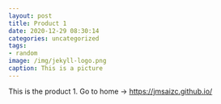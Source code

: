 ```yaml
---
layout: post
title: Product 1
date: 2020-12-29 08:30:14
categories: uncategorized
tags:
- random
image: /img/jekyll-logo.png
caption: This is a picture
---
```

This is the product 1.
Go to home -> https://jmsaizc.github.io/
